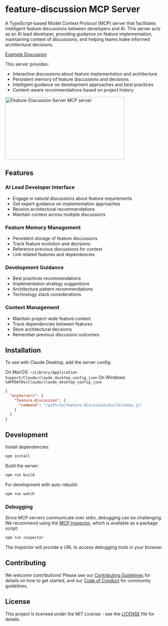 # feature-discussion MCP Server

A TypeScript-based Model Context Protocol (MCP) server that facilitates intelligent feature discussions between developers and AI. This server acts as an AI lead developer, providing guidance on feature implementation, maintaining context of discussions, and helping teams make informed architectural decisions.

[Example Discussion](EXAMPLE_DISCUSSION.md)

This server provides:
- Interactive discussions about feature implementation and architecture
- Persistent memory of feature discussions and decisions
- Intelligent guidance on development approaches and best practices
- Context-aware recommendations based on project history

<a href="https://glama.ai/mcp/servers/5lu4y0g8m5"><img width="380" height="200" src="https://glama.ai/mcp/servers/5lu4y0g8m5/badge" alt="Feature-Discussion Server MCP server" /></a>

## Features

### AI Lead Developer Interface
- Engage in natural discussions about feature requirements
- Get expert guidance on implementation approaches
- Receive architectural recommendations
- Maintain context across multiple discussions

### Feature Memory Management
- Persistent storage of feature discussions
- Track feature evolution and decisions
- Reference previous discussions for context
- Link related features and dependencies

### Development Guidance
- Best practices recommendations
- Implementation strategy suggestions
- Architecture pattern recommendations
- Technology stack considerations

### Context Management
- Maintain project-wide feature context
- Track dependencies between features
- Store architectural decisions
- Remember previous discussion outcomes

## Installation

To use with Claude Desktop, add the server config:

On MacOS: `~/Library/Application Support/Claude/claude_desktop_config.json`
On Windows: `%APPDATA%/Claude/claude_desktop_config.json`

```json
{
  "mcpServers": {
    "feature-discussion": {
      "command": "/path/to/feature-discussion/build/index.js"
    }
  }
}
```

## Development

Install dependencies:
```bash
npm install
```

Build the server:
```bash
npm run build
```

For development with auto-rebuild:
```bash
npm run watch
```

### Debugging

Since MCP servers communicate over stdio, debugging can be challenging. We recommend using the [MCP Inspector](https://github.com/modelcontextprotocol/inspector), which is available as a package script:

```bash
npm run inspector
```

The Inspector will provide a URL to access debugging tools in your browser.

## Contributing

We welcome contributions! Please see our [Contributing Guidelines](CONTRIBUTING.md) for details on how to get started, and our [Code of Conduct](CODE_OF_CONDUCT.md) for community guidelines.

## License

This project is licensed under the MIT License - see the [LICENSE](LICENSE) file for details.
